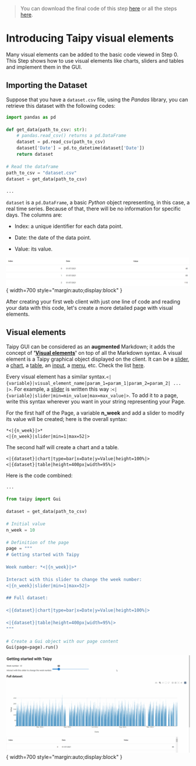 > You can download the final code of this step [here](../src/step_01.py) or all the steps [here](https://github.com/Avaiga/taipy-getting-started/tree/develop/src).

# Introducing Taipy visual elements

Many visual elements can be added to the basic code viewed in Step 0. This Step shows how to use visual elements like charts, sliders and tables and implement them in the GUI.

## Importing the Dataset

Suppose that you have a `dataset.csv` file, using the *Pandas* library, you can retrieve this dataset with the following codes:

```python
import pandas as pd

def get_data(path_to_csv: str):
    # pandas.read_csv() returns a pd.DataFrame
    dataset = pd.read_csv(path_to_csv)
    dataset['Date'] = pd.to_datetime(dataset['Date'])
    return dataset

# Read the dataframe
path_to_csv = "dataset.csv"
dataset = get_data(path_to_csv)

...
```

`dataset` is a `pd.DataFrame`, a basic *Python* object representing, in this case, a real time series. Because of that, there will be no information for specific days. The columns are:

- Index: a unique identifier for each data point.

- Date: the date of the data point.

- Value: its value.

![Table](table.png){ width=700 style="margin:auto;display:block" }

After creating your first web client with just one line of code and reading your data with this code, let's create a more detailed page with visual elements.

## Visual elements

Taipy GUI can be considered as an **augmented** Markdown; it adds the concept of **'[Visual elements](https://didactic-broccoli-7da2dfd5.pages.github.io/manuals/gui/viselements/)'** on top of all the Markdown syntax.  A visual element is a Taipy graphical object displayed on the client. It can be a [slider](https://didactic-broccoli-7da2dfd5.pages.github.io/manuals/gui/viselements/slider/), a [chart](https://didactic-broccoli-7da2dfd5.pages.github.io/manuals/gui/viselements/chart/), a [table](https://didactic-broccoli-7da2dfd5.pages.github.io/manuals/gui/viselements/table/), an [input](https://didactic-broccoli-7da2dfd5.pages.github.io/manuals/gui/viselements/input/), a [menu](https://didactic-broccoli-7da2dfd5.pages.github.io/manuals/gui/viselements/menu/), etc. Check the list [here](https://didactic-broccoli-7da2dfd5.pages.github.io/manuals/gui/controls/).

Every visual element has a similar syntax.`<|{variable}|visual_element_name|param_1=param_1|param_2=param_2| ... |>`. For example, a [slider](https://didactic-broccoli-7da2dfd5.pages.github.io/manuals/gui/viselements/slider/) is written this way :`<|{variable}|slider|min=min_value|max=max_value|>`.
To add it to a page, write this syntax wherever you want in your string representing your Page.

For the first half of the Page, a variable **n_week** and add a slider to modify its value will be created; here is the overall syntax:
```
*<|{n_week}|>*
<|{n_week}|slider|min=1|max=52|>
```
The second half will create a chart and a table.
```
<|{dataset}|chart|type=bar|x=Date|y=Value|height=100%|>
<|{dataset}|table|height=400px|width=95%|>
```

Here is the code combined:

```python
...

from taipy import Gui

dataset = get_data(path_to_csv)

# Initial value
n_week = 10

# Definition of the page
page = """
# Getting started with Taipy

Week number: *<|{n_week}|>*

Interact with this slider to change the week number:
<|{n_week}|slider|min=1|max=52|>

## Full dataset:

<|{dataset}|chart|type=bar|x=Date|y=Value|height=100%|>

<|{dataset}|table|height=400px|width=95%|>
"""

# Create a Gui object with our page content
Gui(page=page).run()
```

![Visual Elements](result.gif){ width=700 style="margin:auto;display:block" }
